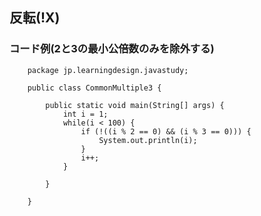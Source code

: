 ## 反転(!X)

### コード例(2と3の最小公倍数のみを除外する)

        package jp.learningdesign.javastudy;
        
        public class CommonMultiple3 {
        
        	public static void main(String[] args) {
        		int i = 1;
        		while(i < 100) {
        			if (!((i % 2 == 0) && (i % 3 == 0))) {
        				System.out.println(i);
        			}
        			i++;
        		}
        
        	}
        
        }
        
